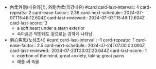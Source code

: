 - 內柔外剛(내유외강), 外剛內柔(외강내유) #card
  card-last-interval:: 4
  card-repeats:: 2
  card-ease-factor:: 2.36
  card-next-schedule:: 2024-07-07T15:46:12.604Z
  card-last-reviewed:: 2024-07-03T15:46:12.604Z
  card-last-score:: 3
	- a soft heart under a stern exterior
	- 속마음은 약한데도 겉으로는 강하게 나타남
- 勞心焦思(노심초사) #card
  card-last-interval:: -1
  card-repeats:: 1
  card-ease-factor:: 2.5
  card-next-schedule:: 2024-07-24T07:00:00.000Z
  card-last-reviewed:: 2024-07-23T23:02:20.644Z
  card-last-score:: 1
	- exertion of the mind, great anxiety, taking great pains
	- 애를 써 속을